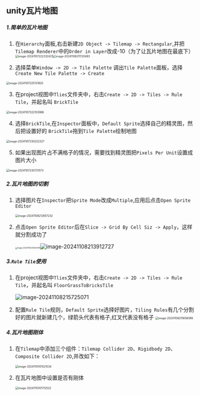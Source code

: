 ## unity瓦片地图

##### 1.简单的瓦片地图

1. 在`Hierarchy`面板,右击新建`2D Object -> Tilemap -> Rectangular`,并把`Tilemap Renderer`中的`Order in Layer`改成-10（为了让瓦片地图在最底下）
<img src="../../assets/image-20241107222332421.png" alt="image-20241107222332421" style="zoom:50%;" /><img src="../../assets/image-20241108211720483.png" alt="image-20241108211720483" style="zoom:50%;" />

2. 选择菜单`Window -> 2D -> Tile Palette` 调出`Tile Palette`面板，选择`Create New Tile Palette -> Create`

<img src="../../assets/image-20241107225131820.png" alt="image-20241107225131820" style="zoom:50%;" />

3. 在project视图中`Tlies`文件夹中，右击`Create -> 2D -> Tiles -> Rule Tile`，并起名叫 `BrickTile`

<img src="../../assets/image-20241107222103986.png" alt="image-20241107222103986" style="zoom: 50%;" />

4. 选择`BrickTile`,在`Inspector`面板中，`Default Sprite`选择自己的精灵图，然后把设置好的 `BrickTile`拖到`Tile Palette`绘制地图

<img src="../../assets/image-20241107230222327.png" alt="image-20241107230222327" style="zoom:50%;" />

5. 如果出现图片占不满格子的情况，需要找到精灵图把`Pixels Per Unit`设置成图片大小



<img src="../../assets/image-20241107230731573.png" alt="image-20241107230731573" style="zoom:50%;" />



##### 2.瓦片地图的切割

1. 选择图片在`Inspector`把`Sprite Mode`改成`Multiple`,应用后点击`Open Sprite Editor`

   <img src="../../assets/image-20241108212657232.png" alt="image-20241108212657232" style="zoom:50%;" />

2. 点击`Open Sprite Editor`后在`Slice -> Grid By Cell Siz -> Apply`，这样就分割成功了

   <img src="../../assets/image-20241108213603448.png" alt="image-20241108213603448" style="zoom: 33%;" />![image-20241108213912727](../../assets/image-20241108213912727.png)

##### 3.`Rule Tile`使用

1. 在project视图中`Tlies`文件夹中，右击`Create -> 2D -> Tiles -> Rule Tile`，并起名叫 `FloorGrassToBricksTile`

   ![image-20241108215725071](../../assets/image-20241108215725071.png)
2. 配置`Rule Tile`规则，`Default Sprite`选择好图片，`Tiling Rules`有几个分割好的图片就新建几个，绿箭头代表有格子,红叉代表没有格子
   <img src="../../assets/image-20241108215658086.png" alt="image-20241108215658086" style="zoom:50%;" />

##### 4.瓦片地图刚体

1. 在`Tilemap`中添加三个组件：`Tilemap Collider 2D`、`Rigidbody 2D`、`Composite Collider 2D`,并改如下：

   <img src="../../assets/image-20241110101521034.png" alt="image-20241110101521034" style="zoom:50%;" />

2. 在瓦片地图中设置是否有刚体

   <img src="../../assets/image-20241110101712522.png" alt="image-20241110101712522" style="zoom:50%;" />

   